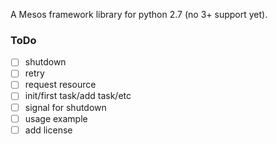 A Mesos framework library for python 2.7 (no 3+ support yet).

### ToDo

 - [ ] shutdown
 - [ ] retry
 - [ ] request resource
 - [ ] init/first task/add task/etc
 - [ ] signal for shutdown
 - [ ] usage example
 - [ ] add license
